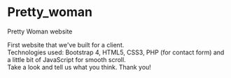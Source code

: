 # Pretty_woman
Pretty Woman website

First website that we've built for a client.<br>
Technologies used: Bootstrap 4, HTML5, CSS3, PHP (for contact form) and a little bit of JavaScript for smooth scroll.<br>
Take a look and tell us what you think. Thank you!<br>
